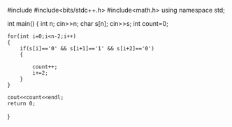 
#include<iostream>
#include<bits/stdc++.h>
#include<math.h>
using namespace std;

int main()
{
    int n;
    cin>>n;
    char s[n];
    cin>>s;
    int count=0;
    
    for(int i=0;i<n-2;i++)
    {
        if(s[i]=='0' && s[i+1]=='1' && s[i+2]=='0')
        {
       
            count++;
            i+=2;
        }
    }
    
    cout<<count<<endl;
    return 0;
}
